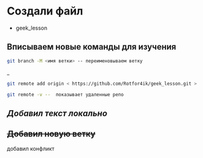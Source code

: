 # Создали файл

* geek_lesson

## Вписываем новые команды для изучения
```sh
git branch -M <имя ветки> -- переименовываем ветку
  ```
_
  ```sh
git remote add origin < https://github.com/Rotfor4ik/geek_lesson.git > -- по умолчанию выставляем наш репозиторий
  ```
```sh
git remote -v --  показывает удаленные репо
  ```

## *Добавил текст локально*

## ~~Добавил новую ветку~~ 


добавил конфликт
